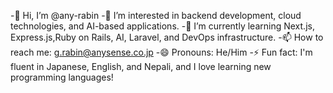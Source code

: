 -👋 Hi, I’m @any-rabin
-👀 I’m interested in backend development, cloud technologies, and AI-based applications.
-🌱 I’m currently learning Next.js, Express.js,Ruby on Rails, AI, Laravel, and DevOps infrastructure.
-📫 How to reach me: g.rabin@anysense.co.jp
-😄 Pronouns: He/Him
-⚡ Fun fact: I'm fluent in Japanese, English, and Nepali, and I love learning new programming languages!

<!---
any-rabin/any-rabin is a ✨ special ✨ repository because its `README.md` (this file) appears on your GitHub profile.
You can click the Preview link to take a look at your changes.
--->

